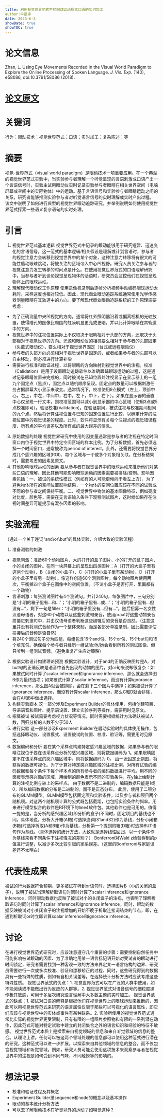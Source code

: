 ```yaml
---
title: 利用视觉世界范式中的眼球运动探索口语的实时加工
author:羊星宇
date: 2023-6-3
showDate: true
showTOC: true
---
```

# 论文信息
Zhan, L. Using Eye Movements Recorded in the Visual World Paradigm to Explore the Online Processing of Spoken Language. <em>J. Vis. Exp.</em> (140), e58086, doi:10.3791/58086 (2018).
# [论文原文](content/read/yangxingyu/Source_Files/2023-6-3-YXY.pdf)
# 关键词
行为；眼动技术；视觉世界范式；口语；实时加工；复杂陈述；等
# 摘要
视觉-世界范式（visual world paradigm）是眼动技术一项重要应用。在一个典型的视觉世界范式实验中，当实验参与者理解一个听觉呈现的言语刺激或口语产出一个言语信号时，实验主试用眼动仪实时记录实验参与者眼睛在相关世界空间（电脑屏幕或空间中的实际物体）中的运动。基于言语信号和实验参与者眼睛运动之间的关系，研究者能够推测实验参与者对听觉语言信号的实时理解或实时产出过程。
该文中说明了如何进行典型的视觉世界眼动追踪研究，并举例说明如何使用视觉世界范式探索一些语义复杂语句的实时处理。
# 引言
1. 视觉世界范式基本逻辑
视觉世界范式中记录的眼动能够用于研究短暂、迅速变化的言语信号。这一范式的基本逻辑/相关假设是理解或计划言语时，参与者的视觉注意力会转移到视觉世界中的某个对象，这种注意力转移将有很大的可能性启动眼球跳动，将被关注的区域带入中心凹视野。研究人员关注参与者的视觉注意力发生转移的时间点是什么。在使用视觉世界范式的口语理解研究中，当参与者听到谈论视觉呈现物体的话语时，研究员会监控他们在视觉呈现物体上的眼球运动。
2. 理解现代眼动仪工作原理
使用录像机录制后逐帧分析视频手动编码眼球运动太耗时，采样速度也相对较低。因此，现代商业眼动追踪系统通常使用光学传感器测量眼睛在其轨道中的方向。要了解现代商业眼动追踪系统的工作原理需要考虑：
* 为了正确测量中央凹视觉的方向，通常将红外照明器沿着或偏离相机的光轴放置，使得瞳孔的图像比周围的虹膜明显更亮或更暗，并以此计算眼睛在其轨道中的方向。
* 视觉世界中的注视位置实际上不仅取决于眼睛相对于头部的方向，还取决于头部相对于视觉世界的方向。光源和眼动仪的相机要么相对于参与者的头部固定（头戴式眼动仪），要么相对于视觉世界固定（台式或远程眼动仪）
* 参与者的头部方向必须相对于视觉世界是固定的，或者如果参与者的头部可以自由移动，则必须进行计算补偿
* 需要进行校准和验证过程，以将眼睛的方向映射到视觉世界中的注视。校准（Calidation）是用于设置眼动追踪软件以准确跟踪眼球运动的过程，这是通过记录眼睛位置来完成的，同时被试在已知位置处注视显示在显示器上的一组九个固定点（黑点），固定点以随机顺序呈现。固定点的数量可以根据刺激任务占据屏幕大小显示来改变。通常情况下，校准使用9点模式（左上，顶部中心，右上，中左，中间中，右中，左下，中下，右下）。如果在显示器的垂直中心仅呈现一行文本，则校准范围可以减小到显示器的中心区域（使用3点或5点校准即可）。验证校准(Validation)。在验证期间，被试注视与校准期间相同的九个点。然后将计算注视位置与已知的固定位置进行比较，以确定计算的注视位置中的视觉误差的程度。此时，软件将显示有关每个注视点的视觉错误程度，所有点的平均误差以及所有点的最大误差的信息。
3. 原始数据的处理
视觉世界研究中使用的因变量通常是参与者的注视在特定时间窗口内位于视觉世界中特定空间区域的样本比例。为了分析数据，首先必须选择一个时间窗口，通常被称为period of interest。此外，还需要将视觉世界分成几个感兴趣的区域(ROI)，每个区域与一个或多个对象相关联。在分析结果时，需要考虑的因素见原文。
4. 其他影响眼球运动的因素
要从参与者在视觉世界中的眼球运动来推断他们对某些口语的理解，因此其他可能影响眼球运动的因素需要被排除/控制。影响因素包括：一、被试的系统性模式（例如有的人可能更倾向于看左上方），为了避免物体所在的空间位置影响结果，一个物体的空间位置应该在不同的试验或不同的参与者之间保持平衡。二、视觉世界中物体的基本图像特征，例如亮度对比度、颜色等，需要在无言语输入条件下观察测试图片，这时候如果存在注视时间差异可能提示有混杂因素的影响。
# 实验流程
（通过一个关于连词“and\or\but”的具体实验，介绍大致的实验流程）
1. 准备测验的刺激
* 视觉刺激：准备60个动物图片、大的打开的盒子图片、小的打开的盒子图片、小的关闭的图片。在同一块屏幕上的呈现出四类图片：A（打开的大盒子里有这两个动物）、B（关闭的小盒子）、C（打开的小盒子里有某动物）、D（打开的小盒子里有另一动物）。像这样创造60个测验图片，每个动物图片使用两次，平衡掉四个盒子在图像中的空间位置。（不论小盒子是否打开，里面都有一个动物）
* 言语刺激：每张测试图片有4个测试句，共计240句，每张图片中，三句分别是“小明的箱子里有...和...”；“小明的箱子里有...或...”；“小明的箱子里有...但没有...”，剩下一句是filler：“小明的箱子里没有...但有...”，随后招募一名女性汉语母语者，对这60个动物以及这些刺激句录音，使用praat将这些动物录音拼接进刺激句中，并由汉语母语者判断这些编辑后的录音是否自然。（注意这里并没有将测试音频作为一个整体录制，而是各部分单独录制，因此需要评估拼接后的音频是否自然）
* 将240个测试句子分为四组，每组包含15个and句、15个or句、15个but句和15个填充句。确保每个参与者只经历一组试验:他/她会看到所有的测试图像，但只听到一组测试音频。（避免重复产生应对策略）
2. 根据实验设计构建理论预测
根据实验设计，对于and的正确反映图片是A，对but句的正确反映是语音中首先出现的动物的图片，对or句来说却很复杂：如果被试同时计算了scalar inference和ignorance inference，那么就会选择图B作为最终选项；如果被试计算了scalar inference，而没有计算ignorance inference，那么图A就会被排除，会在剩下三个图片中选择；如果被试计算了ignorance inference，而没有计算scalar inference，那么C和D就会排除，会在A和B中做出选择。
3. 构建实验脚本
这一部分涉及Experiment Builder的具体使用，包括创建项目、导语语音和图片、提示语设置、建立实验序列等操作，需要用时见原文。
4. 招募被试
被试需要考虑视力状况等情况，同时需要根据统计方法确认被试人数，回归分析的人数不少于50人
5. 进行实验
这一部分涉及Experiment Builder在启动实验时的具体使用操作，包括选择眼动仪、设置模式、设置被试的位置、校准、验证等，需要用时见原文。
6. 数据编码和分析
要在某个采样点构建特定感兴趣区域的数据，如果参与者的眼睛注视位于要在该采样点分析的感兴趣区域，则将数据编码为 1。如果眼睛固定不在该采样点的感兴趣区域中，则将数据编码为 0。
画一张固定比例图，将获得的数据可视化。为了计算对特定感兴趣区域的注视比例，对所有试验的编码数据和每个条件下每个样本点的所有参与者的编码数据进行平均。用不同的面板表示感兴趣的区域，用绘制的颜色表示不同的实验条件，在y轴上绘制计算的注视比例与轴上的采样点。
由于数据不是二进制的，编码数据只能是1或0，所以编码数据的分布是二进制的，而不是正态分布。
此后，使用了二项分布的GLMM模型。GLMM模型包括固定项和实验条件，以及参与者和项目两个随机项。对这两个随机项计算的公式既包括截距，也包括实验条件的斜率。用来进行模型拟合的软件是R环境下的lme4软件包。其他软件也是可用的。值得一提的是，当分析的感兴趣区域(即分析的盒子)不同时，固定项目的基线也不同。具体地说，分析大开箱(A箱)时选择连词(S1andS2)作为基线，分析小闭箱(B箱)时选择析取(A和B箱)作为基线，分析第一个提到的箱(D箱)时选择BUT语句作为基线。（具体选择的统计方法，大致就是选择线性回归，以一个条件作为基线来看不同条件下注视情况的差别？）
Bonferroni对Wald z检验得到的p值进行调整，以减少多次比较引起的家系误差。（这里的Bonferroni与家庭误差还不太明白）
# 代表性成果
被试的行为数据符合预期，更多被试在听到or语句时，选择图片B（小的关闭的盒子），说明了被试当理解析取语句时同时计算了scalar inference和ignorance inference，同时眼动数据也反映了被试对小的关闭盒子的注视，也表明了理解析取语句时同时计算了scalar inference和ignorance inference。同时，眼动的数据反映被试对小关闭盒子的注视增加的开始不晚于析取连接词结束的节点，即，在遇到析取词or时立即计算scalar inference和ignorance inference。
# 讨论
在进行视觉世界范式研究时，应该注意遵守几个重要的步骤：需要控制自然任务中可能影响被试眼动的因素、为了准确地用某一语言标记语开始对受试者的眼动进行时间锁定，研究者需要找到一种客观一致的方法来界定某一语言结构的边界、研究员需要进行一次或多次校准、验证和漂移矫正的过程、同时，这些研究得到的数据具有一些特殊的性质，例如有自相关误差等，在选择统计分析方法时应该考虑这些特殊性质。
视觉世界范式的优点：1. 视觉世界范式可以在广泛的人群中使用，如不能阅读或不能做出行为反应的人群等。2. 视觉世界范式对语音信号的细粒度操作极其敏感，可用于多层次研究语言理解中大多数主题的实时加工。
视觉世界范式的缺点：1. 被试对口语的解释是根据他们在视觉世界上的眼球运动来推断的，因此可以用视觉世界范式来研究的语言属性仅限于那些可以可视化的语言属性，即它们应该与视觉世界中的实体或事件有某种联系。2. 实验所使用的视觉世界范式通常比实际的视觉世界更受限制，只有有限的一组图片参照物和有限的一系列潜在动作，因此范式可能对特定试验中建立的封闭集合之外的语言知识和经验的特征不敏感。
视觉世界范式本质上是探索来自视觉领域的信息和来自听觉领域的信息的整合。从理论上讲，任何可以被这两个领域处理的信息都可以使用这种范式进行潜在的研究。这种范式可以进一步扩展，以探索来自其他领域的信息的整合，而不仅包含视觉领域和听觉领域。例如，研究人员可能会使用这项技术来观察参与者在视觉世界中的注视是如何受到不同气味、不同触摸等的影响的。



  

# 想法记录
* 校准和验证过程及其概念
* Experiment Builder里sequence和node的概念以及基本操作
* 眼动的基本统计分析方法
* 可以去了解眼动技术在听觉以外的运动？如嗅觉这种？





